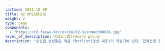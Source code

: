 ```yaml
---
lastmod: 2021-10-09
title: R2 DMZ&판문점
weight: 2
type: page
components: 
  - "https://r2.facwa.kr/resize/R2-Scanned000016.jpg"
level_of_description: 레코드그룹(record group)
description: "수집된 영상들은 국문 Shotlist(영상 내용)이 작성되어 있다. 한국전쟁 전후의 파주, 문산 지역 및 DMZ 지역에 대한 확인하지 못 했던 영상들에 대한 기록이다."
---
```

